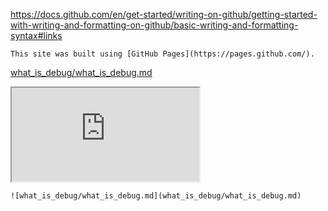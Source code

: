 
https://docs.github.com/en/get-started/writing-on-github/getting-started-with-writing-and-formatting-on-github/basic-writing-and-formatting-syntax#links


```
This site was built using [GitHub Pages](https://pages.github.com/).
```
[what_is_debug/what_is_debug.md](what_is_debug/what_is_debug.md)

<iframe src="https://raw.githubusercontent.com/konstantine2121/debug_notes/main/what_is_debug/what_is_debug.md"></iframe>

```
![what_is_debug/what_is_debug.md](what_is_debug/what_is_debug.md)
```

